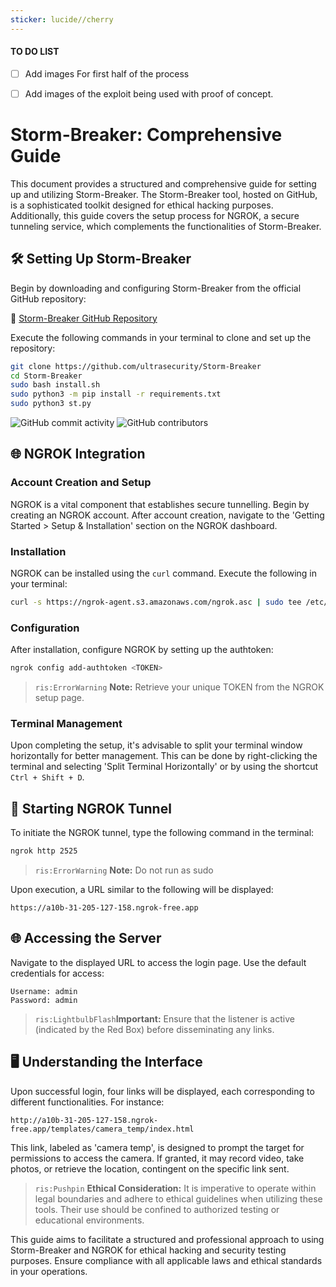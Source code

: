```yaml
---
sticker: lucide//cherry
---
```


#### TO DO LIST
- [ ] Add images For first half of the process
- [ ] Add images of the exploit being used with proof of concept. 



# Storm-Breaker: Comprehensive Guide

This document provides a structured and comprehensive guide for setting up and utilizing Storm-Breaker. The Storm-Breaker tool, hosted on GitHub, is a sophisticated toolkit designed for ethical hacking purposes. Additionally, this guide covers the setup process for NGROK, a secure tunneling service, which complements the functionalities of Storm-Breaker.

## 🛠 Setting Up Storm-Breaker

Begin by downloading and configuring Storm-Breaker from the official GitHub repository:

🔗 [Storm-Breaker GitHub Repository](https://github.com/ultrasecurity/Storm-Breaker)

Execute the following commands in your terminal to clone and set up the repository:

```bash
git clone https://github.com/ultrasecurity/Storm-Breaker
cd Storm-Breaker
sudo bash install.sh
sudo python3 -m pip install -r requirements.txt
sudo python3 st.py
```

![GitHub commit activity](https://img.shields.io/github/commit-activity/m/ultrasecurity/Storm-Breaker)
![GitHub contributors](https://img.shields.io/github/contributors/ultrasecurity/Storm-Breaker)

## 🌐 NGROK Integration

### Account Creation and Setup

NGROK is a vital component that establishes secure tunnelling. Begin by creating an NGROK account. After account creation, navigate to the 'Getting Started > Setup & Installation' section on the NGROK dashboard.

### Installation

NGROK can be installed using the `curl` command. Execute the following in your terminal:

```bash
curl -s https://ngrok-agent.s3.amazonaws.com/ngrok.asc | sudo tee /etc/apt/trusted.gpg.d/ngrok.asc >/dev/null && echo "deb https://ngrok-agent.s3.amazonaws.com buster main" | sudo tee /etc/apt/sources.list.d/ngrok.list && sudo apt update && sudo apt install ngrok
```

### Configuration

After installation, configure NGROK by setting up the authtoken:

```bash
ngrok config add-authtoken <TOKEN>
```

>`ris:ErrorWarning`  **Note:** Retrieve your unique TOKEN from the NGROK setup page.

### Terminal Management

Upon completing the setup, it's advisable to split your terminal window horizontally for better management. This can be done by right-clicking the terminal and selecting 'Split Terminal Horizontally' or by using the shortcut `Ctrl + Shift + D`.

## 🔄 Starting NGROK Tunnel

To initiate the NGROK tunnel, type the following command in the terminal:

```bash
ngrok http 2525
```
>`ris:ErrorWarning`  **Note:** Do not run as sudo

Upon execution, a URL similar to the following will be displayed:

```plaintext
https://a10b-31-205-127-158.ngrok-free.app
```

## 🌐 Accessing the Server

Navigate to the displayed URL to access the login page. Use the default credentials for access:

```plaintext
Username: admin
Password: admin
```

>  `ris:LightbulbFlash`**Important:** Ensure that the listener is active (indicated by the Red Box) before disseminating any links.

## 🖥️ Understanding the Interface

Upon successful login, four links will be displayed, each corresponding to different functionalities. For instance:

```plaintext
http://a10b-31-205-127-158.ngrok-free.app/templates/camera_temp/index.html
```

This link, labeled as 'camera temp', is designed to prompt the target for permissions to access the camera. If granted, it may record video, take photos, or retrieve the location, contingent on the specific link sent.

> `ris:Pushpin` **Ethical Consideration:** It is imperative to operate within legal boundaries and adhere to ethical guidelines when utilizing these tools. Their use should be confined to authorized testing or educational environments.

This guide aims to facilitate a structured and professional approach to using Storm-Breaker and NGROK for ethical hacking and security testing purposes. Ensure compliance with all applicable laws and ethical standards in your operations.